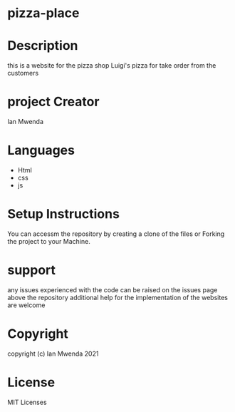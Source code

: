 # pizza-place

# Description
this is a website for the pizza shop Luigi's pizza for take order from the customers

# project Creator
Ian Mwenda

# Languages
* Html
* css 
* js

# Setup Instructions
You can accessm the repository by creating a clone of the files
or Forking the project to your Machine.

# support
any issues experienced with the code can be raised on the issues page above the repository
additional help for the implementation of the websites are welcome

# Copyright
copyright (c) Ian Mwenda 2021

# License
MIT Licenses
